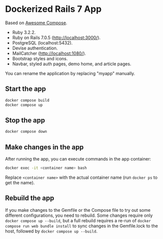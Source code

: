 # Dockerized Rails 7 App

Based on [Awesome Compose](https://github.com/docker/awesome-compose/blob/master/official-documentation-samples/rails/README.md).

- Ruby 3.2.2.
- Ruby on Rails 7.0.5 ([http://localhost:3000/](http://localhost:3000/)).
- PostgreSQL (localhost:5432).
- Devise authentication.
- MailCatcher ([http://localhost:1080/](http://localhost:1080/)).
- Bootstrap styles and icons.
- Navbar, styled auth pages, demo home, and article pages.

You can rename the application by replacing "myapp" manually.

## Start the app

```bash
docker compose build
docker compose up
```

## Stop the app

```bash
docker compose down
```

## Make changes in the app

After running the app, you can execute commands in the app container:

```bash
docker exec -it <container name> bash
```

Replace `<container name>` with the actual container name (run `docker ps` to get the name).

## Rebuild the app

If you make changes to the Gemfile or the Compose file to try out some different configurations, you need to rebuild. Some changes require only `docker compose up --build`, but a full rebuild requires a re-run of `docker compose run web bundle install` to sync changes in the Gemfile.lock to the host, followed by `docker compose up --build`.
